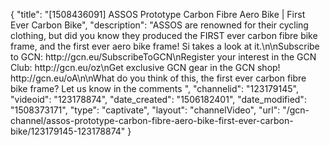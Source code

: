 {
    "title": "[1508436091] ASSOS Prototype Carbon Fibre Aero Bike | First Ever Carbon Bike",
    "description": "ASSOS are renowned for their cycling clothing, but did you know they produced the FIRST ever carbon fibre bike frame, and the first ever aero bike frame! Si takes a look at it.\n\nSubscribe to GCN: http:\/\/gcn.eu\/SubscribeToGCN\nRegister your interest in the GCN Club: http:\/\/gcn.eu\/oz\nGet exclusive GCN gear in the GCN shop! http:\/\/gcn.eu\/oA\n\nWhat do you think of this, the first ever carbon fibre bike frame? Let us know in the comments ",
    "channelid": "123179145",
    "videoid": "123178874",
    "date_created": "1506182401",
    "date_modified": "1508373171",
    "type": "captivate",
    "layout": "channelVideo",
    "url": "\/gcn-channel\/assos-prototype-carbon-fibre-aero-bike-first-ever-carbon-bike\/123179145-123178874"
}